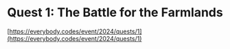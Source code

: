 # Quest 1: The Battle for the Farmlands

[https://everybody.codes/event/2024/quests/1](https://everybody.codes/event/2024/quests/1)
